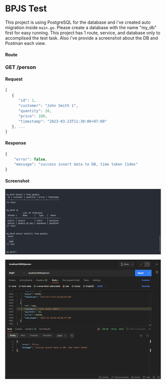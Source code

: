 # BPJS Test

This project is using PostgreSQL for the database and i've created auto migration inside `main.go`. Please create a database with the name "my_db" first for easy running. This project has 1 route, service, and database only to accomplised the test task. Also i've provide a screenshot about the DB and Postman each view.

#### Route
### GET /person
#### Request
```javascript
[
   {
      "id": 1,
      "customer": "John Smith 1",
      "quantity": 10,
      "price": 100,
      "timestamp": "2023-03-23T11:30:06+07:00"
   }, ...
]
```

#### Response
```javascript
{
    "error": false,
    "message": "success insert data to DB, time taken 114ms"
}
```

#### Screenshot
![alt text](https://github.com/daudfauzy98/bpjs-test/blob/main/psql.jpg)

![alt text](https://github.com/daudfauzy98/bpjs-test/blob/main/postman.png)
